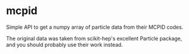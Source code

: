 # mcpid

Simple API to get a numpy array of particle data from their MCPID codes.

The original data was taken from scikit-hep's excellent Particle package,
and you should probably use their work instead.
